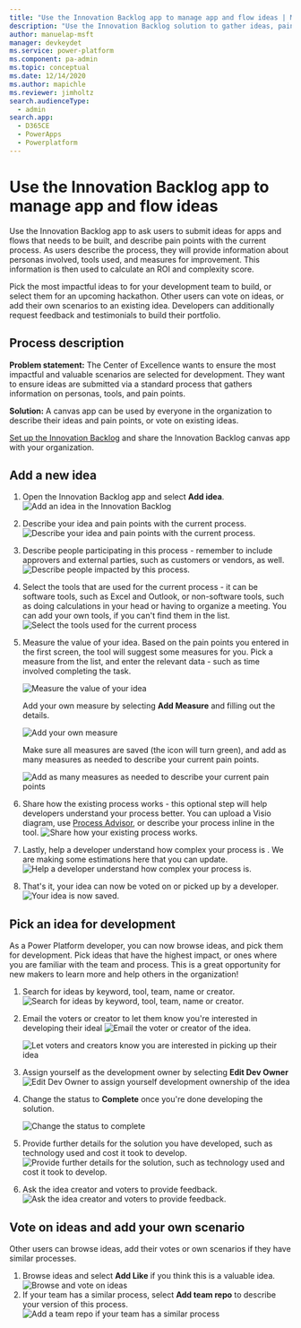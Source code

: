 ```yaml
---
title: "Use the Innovation Backlog app to manage app and flow ideas | MicrosoftDocs"
description: "Use the Innovation Backlog solution to gather ideas, pain points, and business value measures."
author: manuelap-msft
manager: devkeydet
ms.service: power-platform
ms.component: pa-admin
ms.topic: conceptual
ms.date: 12/14/2020
ms.author: mapichle
ms.reviewer: jimholtz
search.audienceType: 
  - admin
search.app: 
  - D365CE
  - PowerApps
  - Powerplatform
---
```

# Use the Innovation Backlog app to manage app and flow ideas

Use the Innovation Backlog app to ask users to submit ideas for apps and flows that needs to be built, and describe pain points with the current process. As users describe the process, they will provide information about personas involved, tools used, and measures for improvement. This information is then used to calculate an ROI and complexity score.

Pick the most impactful ideas to for your development team to build, or select them for an upcoming hackathon. Other users can vote on ideas, or add their own scenarios to an existing idea. Developers can additionally request feedback and testimonials to build their portfolio.

## Process description

**Problem statement:** The Center of Excellence wants to ensure the most impactful and valuable scenarios are selected for development. They want to ensure ideas are submitted via a standard process that gathers information on personas, tools, and pain points.

**Solution:** A canvas app can be used by everyone in the organization to describe their ideas and pain points, or vote on existing ideas.

[Set up the Innovation Backlog](setup-innovationbacklog.md) and share the Innovation Backlog canvas app with your organization.

## Add a new idea

1. Open the Innovation Backlog app and select **Add idea**.
    ![Add an idea in the Innovation Backlog](media/ib-13.png "Add an idea in the Innovation Backlog")
1. Describe your idea and pain points with the current process.
    ![Describe your idea and pain points with the current process.](media/ib-14.png "Describe your idea and pain points with the current process.")
1. Describe people participating in this process - remember to include approvers and external parties, such as customers or vendors, as well.
    ![Describe people impacted by this process.](media/ib-15.png "Describe people impacted by this process.")
1. Select the tools that are used for the current process - it can be software tools, such as Excel and Outlook, or non-software tools, such as doing calculations in your head or having to organize a meeting. You can add your own tools, if you can't find them in the list.
    ![Select the tools used for the current process](media/ib-16.png "Select the tools used for the current process")
1. Measure the value of your idea. Based on the pain points you entered in the first screen, the tool will suggest some measures for you. Pick a measure from the list, and enter the relevant data - such as time involved completing the task.

    ![Measure the value of your idea](media/ib-17.png "Measure the value of your idea")

    Add your own measure by selecting **Add Measure** and filling out the details.

    ![Add your own measure](media/ib-18.png "Add your own measure")

    Make sure all measures are saved (the icon will turn green), and add as many measures as needed to describe your current pain points.

    ![Add as many measures as needed to describe your current pain points](media/ib-19.png "Add as many measures as needed to describe your current pain points")

1. Share how the existing process works - this optional step will help developers understand your process better. You can upload a Visio diagram, use [Process Advisor](https://docs.microsoft.com/power-automate/process-advisor-overview), or describe your process inline in the tool. 
    ![Share how your existing process works.](media/ib-20.png "Share how your existing process works.")
1. Lastly, help a developer understand how complex your process is . We are making some estimations here that you can update.
        ![Help a developer understand how complex your process is.](media/ib-21.png "Help a developer understand how complex your process is.")
1. That's it, your idea can now be voted on or picked up by a developer.
    ![Your idea is now saved.](media/ib-22.png "Your idea is now saved.")

## Pick an idea for development

As a Power Platform developer, you can now browse ideas, and pick them for development. Pick ideas that have the highest impact, or ones where you are familiar with the team and process. This is a great opportunity for new makers to learn more and help others in the organization!

1. Search for ideas by keyword, tool, team, name or creator.
     ![Search for ideas by keyword, tool, team, name or creator.](media/ib-33.png "Search for ideas by keyword, tool, team, name or creator.")

1. Email the voters or creator to let them know you're interested in developing their ideal
    ![Email the voter or creator of the idea.](media/ib-23.png "Email the voter or creator of the idea.")

    ![Let voters and creators know you are interested in picking up their idea](media/ib-24.png "Let voters and creators know you are interested in picking up their idea")

1. Assign yourself as the development owner by selecting **Edit Dev Owner**
    ![Edit Dev Owner to assign yourself development ownership of the idea](media/ib-25.png "Edit Dev Owner to assign yourself development ownership of the idea")

1. Change the status to **Complete** once you're done developing the solution.

    ![Change the status to complete](media/ib-34.png "Change the status to complete]")

1. Provide further details for the solution you have developed, such as technology used and cost it took to develop.
     ![Provide further details for the solution, such as technology used and cost it took to develop.](media/ib-35.png "Provide further details for the solution, such as technology used and cost it took to develop.")

1. Ask the idea creator and voters to provide feedback.
     ![Ask the idea creator and voters to provide feedback.](media/ib-36.png "Ask the idea creator and voters to provide feedback.")

## Vote on ideas and add your own scenario

Other users can browse ideas, add their votes or own scenarios if they have similar processes.

1. Browse ideas and select **Add Like** if you think this is a valuable idea.
     ![Browse and vote on ideas](media/ib-31.png "Browse and vote on ideas")
1. If your team has a similar process, select **Add team repo** to describe your version of this process.
         ![Add a team repo if your team has a similar process](media/ib-32.png "Add a team repo if your team has a similar process")
